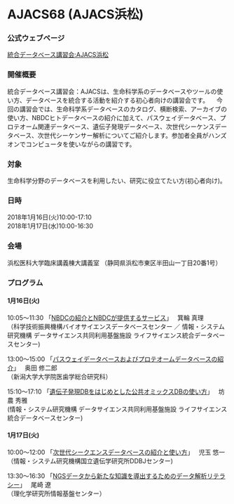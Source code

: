 # AJACS68 (AJACS浜松)

### 公式ウェブページ
[統合データベース講習会:AJACS浜松](http://events.biosciencedbc.jp/training/ajacs68)  

### 開催概要
統合データベース講習会：AJACSは、生命科学系のデータベースやツールの使い方、データベースを統合する活動を紹介する初心者向けの講習会です。
　今回の講習会では、生命科学系データベースのカタログ、横断検索、アーカイブの使い方、NBDCヒトデータベースの紹介に加えて、パスウェイデータベース、プロテオーム関連データベース、遺伝子発現データベース、次世代シーケンスデータベース、次世代シーケンサー解析についてご紹介します。参加者全員がハンズオンでコンピュータを使いながらの講習です。

### 対象
生命科学分野のデータベースを利用したい、研究に役立てたい方(初心者向け)。  

### 日時
2018年1月16日(火)10:00-17:10  
2018年1月17日(水)10:00-16:30   

### 会場
浜松医科大学臨床講義棟大講義室
（静岡県浜松市東区半田山一丁目20番1号）

### プログラム
#### 1月16日(火)
10:05～11:30 「[NBDCの紹介とNBDCが提供するサービス](https://github.com/AJACS-training/AJACS68/blob/master/01_minowa/)」  
箕輪 真理  
（科学技術振興機構バイオサイエンスデータベースセンター ／ 情報・システム研究機構 データサイエンス共同利用基盤施設 ライフサイエンス統合データベースセンター)  


13:00～15:00 「[パスウェイデータベースおよびプロテオームデータベースの紹介](https://github.com/AJACS-training/AJACS68/blob/master/02_okuda/)」  
 奥田 修二郎  
（新潟大学大学院医歯学総合研究科）


15:10～17:10 「[遺伝子発現DBをはじめとした公共オミックスDBの使い方](https://github.com/AJACS-training/AJACS68/blob/master/03_bono/)」  
坊農 秀雅  
(情報・システム研究機構 データサイエンス共同利用基盤施設 ライフサイエンス統合データベースセンター)


#### 1月17日(火)
10:00～12:00 「[次世代シークエンスデータベースの紹介と使い方](https://github.com/AJACS-training/AJACS68/blob/master/04_kodama/)」  
児玉 悠一  
（情報・システム研究機構国立遺伝学研究所DDBJセンター)  


13:30～16:30 「[NGSデータから新たな知識を導出するためのデータ解析リテラシー](https://github.com/AJACS-training/AJACS68/blob/master/05_ozaki/)」  
 尾崎 遼  
（理化学研究所情報基盤センター）
